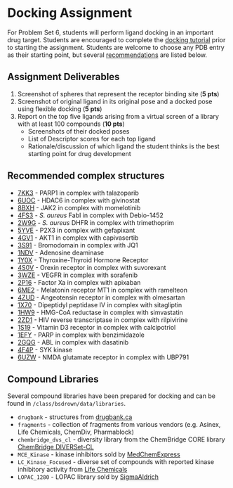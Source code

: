 # Docking Assignment

For Problem Set 6, students will perform ligand docking in an important drug target. Students are encouraged to complete the [docking tutorial](01_docking_tutorial.md) prior to starting the assignment. Students are welcome to choose any PDB entry as their starting point, but several [recommendations](#recommended-complex-structures) are listed below.

## Assignment Deliverables

1. Screenshot of spheres that represent the receptor binding site (**5 pts**)
2. Screenshot of original ligand in its original pose and a docked pose using flexible docking (**5 pts**)
3. Report on the top five ligands arising from a virtual screen of a library with at least 100 compounds (**10 pts**)
   - Screenshots of their docked poses
   - List of Descriptor scores for each top ligand
   - Rationale/discussion of which ligand the student thinks is the best starting point for drug development

## Recommended complex structures

- [7KK3](https://www.rcsb.org/structure/7KK3) - PARP1 in complex with talazoparib
- [6UOC](https://www.rcsb.org/structure/6uoc) - HDAC6 in complex with givinostat
- [8BXH](https://www.rcsb.org/structure/8bxh) - JAK2 in complex with momelotinib
- [4FS3](https://www.rcsb.org/structure/4FS3) - *S. aureus* FabI in complex with Debio-1452
- [2W9G](https://www.rcsb.org/structure/2W9G) - *S. aureus* DHFR in complex with trimethoprim
- [5YVE](https://www.rcsb.org/structure/5YVE) - P2X3 in complex with gefapixant
- [4GV1](https://www.rcsb.org/structure/4gv1) - AKT1 in complex with capivasertib
- [3S91](https://www.rcsb.org/structure/3S91) - Bromodomain in complex with JQ1
- [1NDV](https://www.rcsb.org/structure/1ndv) - Adenosine deaminase
- [1Y0X](https://www.rcsb.org/structure/1Y0X) - Thyroxine-Thyroid Hormone Receptor
- [4S0V](https://www.rcsb.org/structure/4S0V) - Orexin receptor in complex with suvorexant
- [3WZE](https://www.rcsb.org/structure/3WZE) - VEGFR in complex with sorafenib
- [2P16](https://www.rcsb.org/structure/2P16) - Factor Xa in complex with apixaban
- [6ME2](https://www.rcsb.org/structure/6ME2) - Melatonin receptor MT1 in complex with ramelteon
- [4ZUD](https://www.rcsb.org/structure/4ZUD) - Angeotensin receptor in complex with olmesartan
- [1X70](https://www.rcsb.org/structure/1X70) - Dipeptidyl peptidase IV in complex with sitagliptin
- [1HW9](https://www.rcsb.org/structure/1HW9) - HMG-CoA reductase in complex with simvastatin
- [2ZD1](https://www.rcsb.org/structure/2ZD1) - HIV reverse transcriptase in complex with rilpivirine
- [1S19](https://www.rcsb.org/structure/1S19) - Vitamin D3 receptor in complex with calcipotriol
- [1EFY](https://www.rcsb.org/structure/1EFY) - PARP in complex with benzimidazole
- [2GQG](https://www.rcsb.org/structure/2GQG) - ABL in complex with dasatinib
- [4F4P](https://www.rcsb.org/structure/4F4P) - SYK kinase
- [6UZW](https://www.rcsb.org/structure/6UZW) - NMDA glutamate receptor in complex with UBP791

## Compound Libraries

Several compound libraries have been prepared for docking and can be found in `/class/bsdrown/data/libraries`.

- `drugbank` - structures from [drugbank.ca](https://www.drugbank.ca/releases/latest#structures)
- `fragments` - collection of fragments from various vendors (e.g. Asinex, Life Chemicals, ChemDiv, Pharmablock)
- `chembridge_dvs_cl` - diversity library from the ChemBridge CORE library [ChemBridge DIVERSet-CL](https://chembridge.com/wp-content/uploads/2022/08/ChemBridge-DIVERSet-Libraries.pdf)
- `MCE_Kinase` - kinase inhibitors sold by [MedChemExpress](https://www.medchemexpress.com/)
- `LC_Kinase_Focused` - diverse set of compounds with reported kinase inhibitory activity from [Life Chemicals](https://lifechemicals.com/screening-libraries/targeted-and-focused-screening-libraries/kinase-general-libraries/kinase-focused-library)
- `LOPAC_1280` - LOPAC library sold by [SigmaAldrich](https://www.sigmaaldrich.com/US/en/product/sigma/lo1280)
